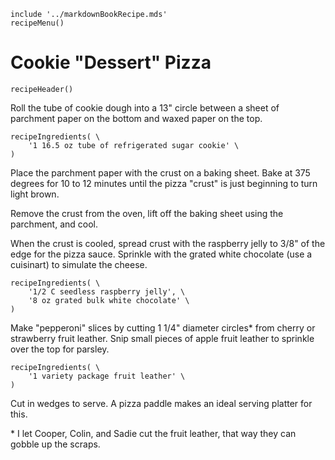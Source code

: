 ~~~ markdown-script
include '../markdownBookRecipe.mds'
recipeMenu()
~~~

# Cookie "Dessert" Pizza

~~~ markdown-script
recipeHeader()
~~~

Roll the tube of cookie dough into a 13" circle between a sheet of parchment paper on the bottom and
waxed paper on the top.

~~~ markdown-script
recipeIngredients( \
    '1 16.5 oz tube of refrigerated sugar cookie' \
)
~~~

Place the parchment paper with the crust on a baking sheet. Bake at 375 degrees for 10 to 12 minutes
until the pizza "crust" is just beginning to turn light brown.

Remove the crust from the oven, lift off the baking sheet using the parchment, and cool.

When the crust is cooled, spread crust with the raspberry jelly to 3/8" of the edge for the pizza
sauce. Sprinkle with the grated white chocolate (use a cuisinart) to simulate the cheese.

~~~ markdown-script
recipeIngredients( \
    '1/2 C seedless raspberry jelly', \
    '8 oz grated bulk white chocolate' \
)
~~~

Make "pepperoni" slices by cutting 1 1/4" diameter circles\* from cherry or strawberry fruit
leather. Snip small pieces of apple fruit leather to sprinkle over the top for parsley.

~~~ markdown-script
recipeIngredients( \
    '1 variety package fruit leather' \
)
~~~

Cut in wedges to serve. A pizza paddle makes an ideal serving platter for this.

\* I let Cooper, Colin, and Sadie cut the fruit leather, that way they can gobble up the scraps.
